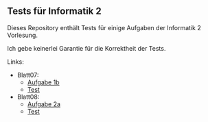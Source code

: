 ## Tests für Informatik 2

Dieses Repository enthält Tests für einige Aufgaben der Informatik 2 Vorlesung.

Ich gebe keinerlei Garantie für die Korrektheit der Tests.

Links:
- Blatt07:
    - [Aufgabe 1b](src/main/java/KdBaum.java)
    - [Test](src/test/java/Blatt07Test.java)
- Blatt08:
    - [Aufgabe 2a](src/main/java/Regular.java)
    - [Test](src/test/java/Blatt08Test.java)